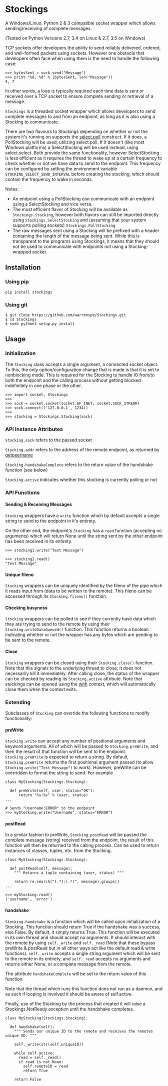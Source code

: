# Stockings
A Windows/Linux, Python 2 & 3 compatible socket wrapper which allows sending/receiving of complete messages.

(Tested on Python Versions 2.7, 3.4 on Linux & 2.7, 3.5 on Windows)

TCP sockets offer developers the ability to send reliably delivered, ordered, and well-formed packets using sockets.  However one obstacle that developers often face when using them is the need to handle the following case:
```
>>> bytesSent = sock.send("Message")
>>> print "%d, %d" % (bytesSent, len("Message"))
4, 7
```

In other words, a loop is typically required each time data is sent or received over a TCP socket to ensure complete sending or retrieval of a message.

`Stockings` is a threaded socket wrapper which allows developers to send complete messages to and from an endpoint, as long as it is also using a Stocking to communicate.

There are two flavours to Stockings depending on whether or not the system it's running on supports the [select.poll](https://docs.python.org/2/library/select.html#select.poll) construct.  If it does, a PollStocking will be used, utilizing select.poll.  If it doesn't (like most Windows platforms) a SelectStocking will be used instead, using select.select.  Both provide the same functionality, however SelectStocking is less efficient as it requires the thread to wake up at a certain frequency to check whether or not we have data to send to the endpoint.  This frequency can be configured by setting the environment variable `STOCKING_SELECT_SEND_INTERVAL` before creating the stocking, which should contain the frequency to wake in seconds.

Notes:
 * An endpoint using a PollStocking can communicate with an endpoint using a SelectStocking and vice versa.
 * The most efficient flavor of Stocking will be available as `Stockings.Stocking`, however both flavors can still be imported directly using `Stockings.SelectStocking` and (assuming that your system supports polling sockets) `Stockings.PollStocking`.
 * The raw messages sent using a Stocking will be prefixed with a header containing the length of the message being sent.  While this is transparent to the programs using Stockings, it means that they should not be used to communicate with endpoints not using a Stocking-wrapped socket.

## Installation

### Using pip
```
pip install stockings
```

### Using git
```
$ git clone https://github.com/warrenspe/Stockings.git
$ cd Stockings
$ sudo python3 setup.py install
```


## Usage
### Initialization
The `Stocking` class accepts a single argument, a connected socket object.  To this, the only option/configuration change that is made is that it is set to nonblocking mode.  This is required for the Stocking to handle IO from/to both the endpoint and the calling process without getting blocked indefinitely in one phase or the other.

```
>>> import socket, Stockings
>>>
>>> sock = socket.socket(socket.AF_INET, socket.SOCK_STREAM)
>>> sock.connect(('127.0.0.1', 1234))
>>>
>>> stocking = Stockings.Stocking(sock)
```

### API Instance Attributes
`Stocking.sock` refers to the passed socket

`Stocking.addr` refers to the address of the remote endpoint, as returned by [getpeername](https://docs.python.org/2/library/socket.html#socket.socket.getpeername)

`Stocking.handshakeComplete` refers to the return value of the handshake function (see below)

`Stocking.active` indicates whether this stocking is currently polling or not

### API Functions

#### Sending & Receiving Messages
`Stocking` wrappers have a `write` function which by default accepts a single string to send to the endpoint in it's entirety.

On the other end, the endpoint's `Stocking` has a `read` function (accepting no arguments) which will return None until the string sent by the other endpoint has been received in its entirety.

```
>>> stocking1.write("Test Message")
```

```
>>> stocking2.read()
"Test Message"
```

#### Unique fileno
`Stocking` wrappers can be uniquely identified by the fileno of the pipe which it reads input from (data to be written to the remote).
This fileno can be accessed through its `Stocking.fileno()` function.

#### Checking busyness
`Stocking` wrappers can be polled to see if they currently have data which they are trying to send to the remote by using their `Stocking.writeDataQueued()` function.  This function returns a boolean indicating whether or not the wrapper has any bytes which are pending to be sent to the remote.

#### Close
`Stocking` wrappers can be closed using their `Stocking.close()` function.  Note that this signals to the underlying thread to close; it does not necessarily kill it immediately.  After calling close, the status of the wrapper can be checked by reading its `Stocking.active` attribute.  Note that stockings can be opened using the [with](https://docs.python.org/2/reference/compound_stmts.html#the-with-statement) context, which will automatically close them when the context exits.

### Extending
Subclasses of `Stocking` can override the following functions to modify functionality:

#### preWrite
`Stocking.write` can accept any number of positional arguments and keyword arguments.  All of which will be passed to `Stocking.preWrite`, and then the result of that function will be sent to the endpoint.  `Stocking.preWrite` is expected to return a string.  By default, `Stocking.preWrite` returns the first positional argument passed (to allow `Stocking.write("Test Message")` to work).  However, preWrite can be overridden to format the string to send.  For example

```
class MyStocking(Stockings.Stocking):

  def preWrite(self, user, status="OK"):
      return "%s:%s" % (user, status)
...

# Sends "Username:ERROR" to the endpoint
>>> myStocking.write("Username", status="ERROR")
```

#### postRead
In a similar fashion to preWrite, `Stocking.postRead` will be passed the complete message (string) received from the endpoint, the result of this function will then be returned to the calling process.  Can be used to return instances of classes, tuples, etc. from the Stocking.

```
class MyStocking(Stockings.Stocking):

  def postRead(self, message):
    """ Returns a tuple containing (user, status) """

    return re.search("(.*):(.*)", message).groups()
...

>>> myStocking.read()
('username', 'error')
```

#### handshake
`Stocking.handshake` is a function which will be called upon initialization of a Stocking.  This function should return True if the handshake was a success, else False.  By default, it simply returns True.  This function will be executed in its own thread and should accept no arguments.  It should interact with the remote by using `self._write` and `self._read` (Note that these bypass preWrite & postRead but in all other ways act like the default read & write functions).  `self._write` accepts a single string argument which will be sent to the remote in its entirety, and `self._read` accepts no arguments and returns either None, or a complete message from the remote.

The attribute `handshakeComplete` will be set to the return value of this function.

Note that the thread which runs this function does not run as a daemon, and as such if looping is involved it should be aware of self.active.

Finally, use of the Stocking by the process that created it will raise a Stockings.NotReady exception until the handshake completes.

```
class MyStocking(Stockings.Stocking):

  def handshake(self):
    """ Sends our unique ID to the remote and receives the remotes unique ID. """
    
    self._write(str(self.uniqueID))
    
    while self.active:
      read = self._read()
      if read is not None:
        self.remoteID = read
        return True
        
    return False
```
